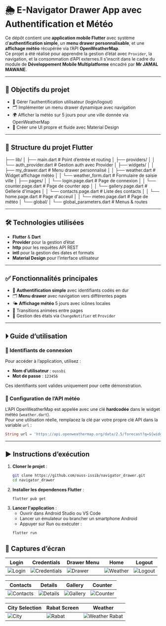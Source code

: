 # 🌦️ E-Navigator Drawer App avec Authentification et Météo

Ce dépôt contient une **application mobile Flutter** avec système d’**authentification simple**, un **menu drawer personnalisable**, et une **affichage météo** récupérée via l’API **OpenWeatherMap**.  
Ce projet a été réalisé pour apprendre la gestion d’état avec `Provider`, la navigation, et la consommation d’API externes.Il s’inscrit dans le cadre du module de **Développement Mobile Multiplatforme** encadré par **Mr JAMAL MAWANE**.


---

## 🎯 Objectifs du projet

- 🔐 Gérer l’authentification utilisateur (login/logout)
- 🗂️ Implémenter un menu drawer dynamique avec navigation
- 🌍 Afficher la météo sur 5 jours pour une ville donnée via OpenWeatherMap
- 🎨 Créer une UI propre et fluide avec Material Design

---

## 📂 Structure du projet Flutter
├── lib/
│ ├── main.dart # Point d’entrée et routing
│ ├── providers/
│ │ └── auth_provider.dart # Gestion auth avec Provider
│ ├── widgets/
│ │ ├── my_drawer.dart # Menu drawer personnalisé
│ │ ├── weather.dart # Widget affichage météo
│ │ └── weather_form.dart # Formulaire de saisie ville
│ ├── pages/
│ │ └── login.page.dart # Page de connexion
│ │ └── counter.page.dart # Page de counter app
│ │ └── gallery.page.dart # Gellerie d'images
│ │ └── contacts.page.dart # Liste des contacts
│ │ └── home.page.dart # Page d'acceuil
│ │ └── meteo.page.dart # Page de météo
│ └── global/
│ └── global_parameters.dart # Menus & routes



---

## 🛠️ Technologies utilisées

- **Flutter** & **Dart**
- **Provider** pour la gestion d’état
- **http** pour les requêtes API REST
- **intl** pour la gestion des dates et formats
- **Material Design** pour l’interface utilisateur

---

## ✅ Fonctionnalités principales

- 🔐 **Authentification simple** avec identifiants codés en dur
- 🗂️ **Menu drawer** avec navigation vers différentes pages
- 🌤️ **Affichage météo** 5 jours avec icônes locales
- 🎨 Transitions animées entre pages
- 🔄 Gestion des états via `ChangeNotifier` et `Provider`

---

## ⏵ Guide d’utilisation

### 🔐 Identifiants de connexion

Pour accéder à l’application, utilisez :

- **Nom d’utilisateur** : `oussbi`
- **Mot de passe** : `123456`

Ces identifiants sont valides uniquement pour cette démonstration.

### 🔧 Configuration de l’API météo

L’API OpenWeatherMap est appelée avec une clé **hardcodée** dans le widget météo (`weather.dart`).  
Pour une utilisation réelle, remplacez la clé par votre propre clé API dans la variable `url` :

```dart
String url = 'https://api.openweathermap.org/data/2.5/forecast?q=${widget.city}&appid=VOTRE_API_KEY&units=metric';
```

---

## ▶️ Instructions d’exécution

1. **Cloner le projet** :
   ```bash
   git clone https://github.com/ouss-issib/navigator_drawer.git
   cd navigator_drawer

2. **Installer les dependences Flutter** :
   ```bash
   flutter pub get

3. **Lancer l'application** :
   - Ouvrir dans Android Studio ou VS Code
   - Lancer un émulateur ou brancher un smartphone Android
   - Appuyer sur Run ou exécuter :
   ```bash
   flutter run

## 📸 Captures d’écran

| Login | Credentials | Drawer Menu | Home | Logout |
|---|---|---|---|---|
| ![Login](./captures/login.png) | ![Credentials](./captures/credentials.png) | ![Drawer](./captures/drawer.png) | ![Weather](./captures/home.png) | ![Logout](./captures/logout.png) |

| Contacts | Details | Gallery | Counter |
|---|---|---|---|
| ![Contacts](./captures/contacts.png) | ![Details](./captures/details.png) | ![Gallery](./captures/gallery.png) | ![Counter](./captures/counter.png) |

| City Selection | Rabat Screen | Weather |
|---|---|---|
| ![City](./captures/city.png) | ![Rabat](./captures/rabat.png) | ![Weather Rabat](./captures/weather.png) |

